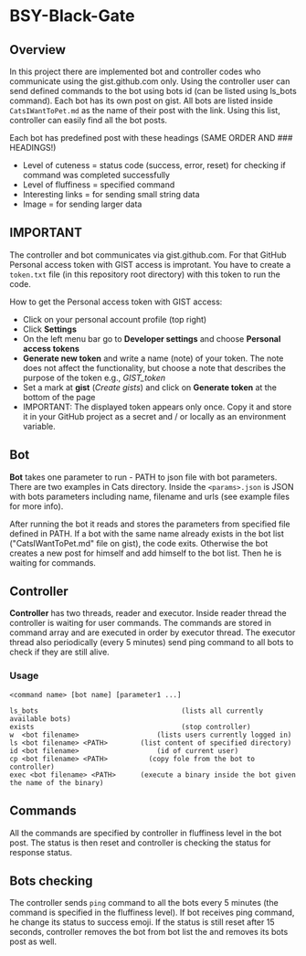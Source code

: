 # BSY-Black-Gate

## Overview
In this project there are implemented bot and controller codes who communicate using the gist.github.com only. Using the controller user can send defined commands to the bot using bots id (can be listed using ls_bots command). Each bot has its own post on gist. All bots are listed inside ```CatsIWantToPet.md``` as the name of their post with the link. Using this list, controller can easily find all the bot posts.

Each bot has predefined post with these headings (SAME ORDER AND ### HEADINGS!)  
- Level of cuteness = status code (success, error, reset) for checking if command was completed successfully
- Level of fluffiness = specified command
- Interesting links = for sending small string data
- Image = for sending larger data


## IMPORTANT
The controller and bot communicates via gist.github.com. For that GitHub Personal access token with GIST access is improtant. You have to create a ```token.txt``` file (in this repository root directory) with this token to run the code. 

How to get the Personal access token with GIST access:
  - Click on your personal account profile (top right)
  - Click <b>Settings</b>
  - On the left menu bar go to <b>Developer settings</b> and choose <b>Personal access tokens</b>
  - <b>Generate new token</b> and write a name (note) of your token. The note does not affect the functionality, but choose a note that describes the purpose of the token e.g., <i>GIST_token</i>
  - Set a mark at <b>gist</b> (<i>Create gists</i>) and click on <b>Generate token</b> at the bottom of the page
  - IMPORTANT: The displayed token appears only once. Copy it and store it in your GitHub project as a secret and / or locally as an environment variable.



## Bot
**Bot** takes one parameter to run - PATH to json file with bot parameters. There are two examples in Cats directory. Inside the ```<params>.json``` is JSON with bots parameters including name, filename and urls (see example files for more info).

After running the bot it reads and stores the parameters from specified file defined in PATH. If a bot with the same name already exists in the bot list ("CatsIWantToPet.md" file on gist), the code exits. Otherwise the bot creates a new post for himself and add himself to the bot list. Then he is waiting for commands.

## Controller
**Controller** has two threads, reader and executor. Inside reader thread the controller is waiting for user commands. The commands are stored in command array and are executed in order by executor thread. The executor thread also periodically (every 5 minutes) send ping command to all bots to check if they are still alive.
### Usage 
```
<command name> [bot name] [parameter1 ...]

ls_bots							          (lists all currently available bots)
exists							          (stop controller)
w  <bot filename> 				    (lists users currently logged in)
ls <bot filename> <PATH> 	    (list content of specified directory)
id <bot filename> 				    (id of current user)
cp <bot filename> <PATH> 		  (copy fole from the bot to controller)
exec <bot filename> <PATH> 		(execute a binary inside the bot given the name of the binary)
```

## Commands
All the commands are specified by controller in fluffiness level in the bot post. The status is then reset and controller is checking the status for response status.

## Bots checking
The controller sends ```ping``` command to all the bots every 5 minutes (the command is specified in the fluffiness level). If bot receives ping command, he change its status to success emoji. If the status is still reset after 15 seconds, controller removes the bot from bot list the and removes its bots post as well.